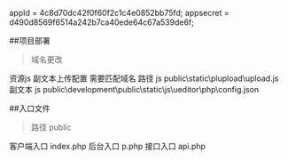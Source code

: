 appId = 4c8d70dc42f0f60f2c1c4e0852bb75fd;
appsecret = d490d8569f6514a242b7ca40ede64c67a539de6f;

##项目部署

>域名更改

资源js 副文本上传配置 需要匹配域名
路径 js public\static\plupload\upload.js
副文本 js public\development\public\static\js\ueditor\php\config.json

##入口文件

>路径 public

客户端入口   index.php
后台入口     p.php
接口入口     api.php

